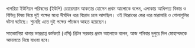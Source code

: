 খাগরিয়া ইউনিয়ন পরিষদের (ইউপি) চেয়ারম্যান আকতার হোসেন প্রথম আলোকে বলেন, এলাকায় আধিপত্য বিস্তার ও বিভিন্ন বিষয় নিয়ে দুই পক্ষের মধ্যে দীর্ঘদিন ধরে বিরোধ চলে আসছিল। ওই বিরোধের জের ধরে মারামারি ও গোলাগুলির ঘটনা ঘটেছে। শুনেছি এতে দুই পক্ষের পাঁচজন আহত হয়েছেন।

সাতকানিয়া থানার ভারপ্রাপ্ত কর্মকর্তা (ওসি) প্রিটন সরকার প্রথম আলোকে বলেন, আজ শনিবার দুপুরে দিল মোহাম্মদকে আদালতে নিয়ে যাওয়া হবে।
